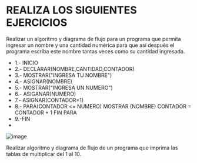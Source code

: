 # REALIZA LOS SIGUIENTES EJERCICIOS

Realizar un algoritmo y diagrama de flujo para un programa que permita ingresar un nombre y una cantidad numérica para que así después el programa escriba este nombre tantas veces como su cantidad ingresada.
* 1.- INICIO
* 2.- DECLARAR(NOMBRE,CANTIDAD,CONTADOR)
* 3.- MOSTRAR("INGRESA TU NOMBRE")
* 4.- ASIGNAR(NOMBRE)
* 5.- MOSTRAR("INGRESA UN NUMERO")
* 6.- ASIGANAR(NUMERO)
* 7.- ASIGNAR(CONTADOR=1)
* 8.- PARA(CONTADOR <= NUMERO)
      MOSTRAR (NOMBRE)
      CONTADOR = CONTADOR + 1
      FIN PARA
* 9.-FIN
*
![image](https://user-images.githubusercontent.com/101213020/159567921-afbbc3ae-3d2d-4deb-b6d2-e117b2e11b76.png)

      
      
Realizar algoritmo y diagrama de flujo de un programa que imprima las tablas de multiplicar del 1 al 10.





